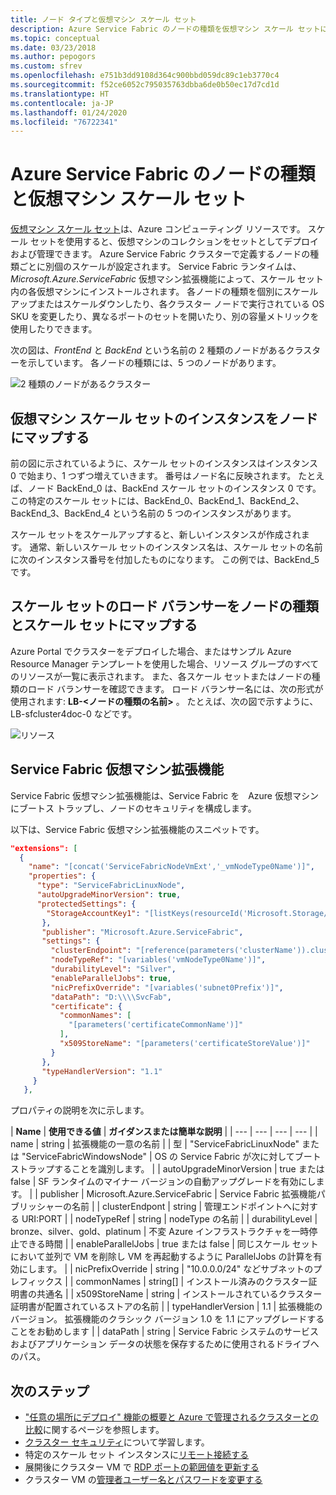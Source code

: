 ```yaml
---
title: ノード タイプと仮想マシン スケール セット
description: Azure Service Fabric のノードの種類を仮想マシン スケール セットに関連付ける方法のほか、スケール セット インスタンスまたはクラスター ノードにリモートで接続する方法について説明します。
ms.topic: conceptual
ms.date: 03/23/2018
ms.author: pepogors
ms.custom: sfrev
ms.openlocfilehash: e751b3dd9108d364c900bbd059dc89c1eb3770c4
ms.sourcegitcommit: f52ce6052c795035763dbba6de0b50ec17d7cd1d
ms.translationtype: HT
ms.contentlocale: ja-JP
ms.lasthandoff: 01/24/2020
ms.locfileid: "76722341"
---
```

# <a name="azure-service-fabric-node-types-and-virtual-machine-scale-sets"></a>Azure Service Fabric のノードの種類と仮想マシン スケール セット

[仮想マシン スケール セット](/azure/virtual-machine-scale-sets)は、Azure コンピューティング リソースです。 スケール セットを使用すると、仮想マシンのコレクションをセットとしてデプロイおよび管理できます。 Azure Service Fabric クラスターで定義するノードの種類ごとに別個のスケールが設定されます。 Service Fabric ランタイムは、*Microsoft.Azure.ServiceFabric* 仮想マシン拡張機能によって、スケール セット内の各仮想マシンにインストールされます。 各ノードの種類を個別にスケールアップまたはスケールダウンしたり、各クラスター ノードで実行されている OS SKU を変更したり、異なるポートのセットを開いたり、別の容量メトリックを使用したりできます。

次の図は、*FrontEnd* と *BackEnd* という名前の 2 種類のノードがあるクラスターを示しています。 各ノードの種類には、5 つのノードがあります。

![2 種類のノードがあるクラスター][NodeTypes]

## <a name="map-virtual-machine-scale-set-instances-to-nodes"></a>仮想マシン スケール セットのインスタンスをノードにマップする

前の図に示されているように、スケール セットのインスタンスはインスタンス 0 で始まり、1 つずつ増えていきます。 番号はノード名に反映されます。 たとえば、ノード BackEnd_0 は、BackEnd スケール セットのインスタンス 0 です。 この特定のスケール セットには、BackEnd_0、BackEnd_1、BackEnd_2、BackEnd_3、BackEnd_4 という名前の 5 つのインスタンスがあります。

スケール セットをスケールアップすると、新しいインスタンスが作成されます。 通常、新しいスケール セットのインスタンス名は、スケール セットの名前に次のインスタンス番号を付加したものになります。 この例では、BackEnd_5 です。

## <a name="map-scale-set-load-balancers-to-node-types-and-scale-sets"></a>スケール セットのロード バランサーをノードの種類とスケール セットにマップする

Azure Portal でクラスターをデプロイした場合、またはサンプル Azure Resource Manager テンプレートを使用した場合、リソース グループのすべてのリソースが一覧に表示されます。 また、各スケール セットまたはノードの種類のロード バランサーを確認できます。 ロード バランサー名には、次の形式が使用されます: **LB-&lt;ノードの種類の名前&gt;** 。 たとえば、次の図で示すように、LB-sfcluster4doc-0 などです。

![リソース][Resources]

## <a name="service-fabric-virtual-machine-extension"></a>Service Fabric 仮想マシン拡張機能

Service Fabric 仮想マシン拡張機能は、Service Fabric を　Azure 仮想マシンにブートス トラップし、ノードのセキュリティを構成します。

以下は、Service Fabric 仮想マシン拡張機能のスニペットです。

```json
"extensions": [
  {
    "name": "[concat('ServiceFabricNodeVmExt','_vmNodeType0Name')]",
    "properties": {
      "type": "ServiceFabricLinuxNode",
      "autoUpgradeMinorVersion": true,
      "protectedSettings": {
        "StorageAccountKey1": "[listKeys(resourceId('Microsoft.Storage/storageAccounts', variables('supportLogStorageAccountName')),'2015-05-01-preview').key1]",
       },
       "publisher": "Microsoft.Azure.ServiceFabric",
       "settings": {
         "clusterEndpoint": "[reference(parameters('clusterName')).clusterEndpoint]",
         "nodeTypeRef": "[variables('vmNodeType0Name')]",
         "durabilityLevel": "Silver",
         "enableParallelJobs": true,
         "nicPrefixOverride": "[variables('subnet0Prefix')]",
         "dataPath": "D:\\\\SvcFab",
         "certificate": {
           "commonNames": [
             "[parameters('certificateCommonName')]"
           ],
           "x509StoreName": "[parameters('certificateStoreValue')]"
         }
       },
       "typeHandlerVersion": "1.1"
     }
   },
```

プロパティの説明を次に示します。

| **Name** | **使用できる値** | **ガイダンスまたは簡単な説明** |
| --- | --- | --- | --- |
| name | string | 拡張機能の一意の名前 |
| 型 | "ServiceFabricLinuxNode" または "ServiceFabricWindowsNode" | OS の Service Fabric が次に対してブートストラップすることを識別します。 |
| autoUpgradeMinorVersion | true または false | SF ランタイムのマイナー バージョンの自動アップグレードを有効にします。 |
| publisher | Microsoft.Azure.ServiceFabric | Service Fabric 拡張機能パブリッシャーの名前 |
| clusterEndpont | string | 管理エンドポイントへに対する URI:PORT |
| nodeTypeRef | string | nodeType の名前 |
| durabilityLevel | bronze、silver、gold、platinum | 不変 Azure インフラストラクチャを一時停止できる時間 |
| enableParallelJobs | true または false | 同じスケール セットにおいて並列で VM を削除し VM を再起動するように ParallelJobs の計算を有効にします。 |
| nicPrefixOverride | string | "10.0.0.0/24" などサブネットのプレフィックス |
| commonNames | string[] | インストール済みのクラスター証明書の共通名 |
| x509StoreName | string | インストールされているクラスター証明書が配置されているストアの名前 |
| typeHandlerVersion | 1.1 | 拡張機能のバージョン。 拡張機能のクラシック バージョン 1.0 を 1.1 にアップグレードすることをお勧めします |
| dataPath | string | Service Fabric システムのサービスおよびアプリケーション データの状態を保存するために使用されるドライブへのパス。

## <a name="next-steps"></a>次のステップ

* ["任意の場所にデプロイ" 機能の概要と Azure で管理されるクラスターとの比較](service-fabric-deploy-anywhere.md)に関するページを参照します。
* [クラスター セキュリティ](service-fabric-cluster-security.md)について学習します。
* 特定のスケール セット インスタンスに[リモート接続する](service-fabric-cluster-remote-connect-to-azure-cluster-node.md)
* 展開後にクラスター VM で [RDP ポートの範囲値を更新する](./scripts/service-fabric-powershell-change-rdp-port-range.md)
* クラスター VM の[管理者ユーザー名とパスワードを変更する](./scripts/service-fabric-powershell-change-rdp-user-and-pw.md)

<!--Image references-->
[NodeTypes]: ./media/service-fabric-cluster-nodetypes/NodeTypes.png
[Resources]: ./media/service-fabric-cluster-nodetypes/Resources.png
[InboundNatPools]: ./media/service-fabric-cluster-nodetypes/InboundNatPools.png
